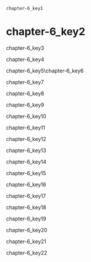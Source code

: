 ```ngMeta
chapter-6_key1
```
# chapter-6_key2
chapter-6_key3

chapter-6_key4

chapter-6_key5\\chapter-6_key6

chapter-6_key7

chapter-6_key8

chapter-6_key9

chapter-6_key10

chapter-6_key11

chapter-6_key12

chapter-6_key13

chapter-6_key14

chapter-6_key15

chapter-6_key16

chapter-6_key17

chapter-6_key18

chapter-6_key19

chapter-6_key20

chapter-6_key21

chapter-6_key22